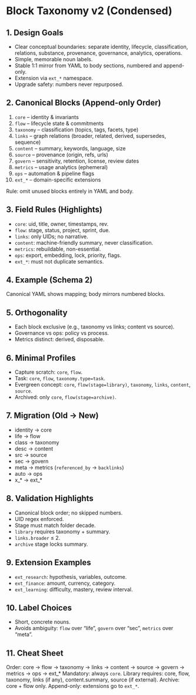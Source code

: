 # Block Taxonomy v2 (Condensed)

## 1. Design Goals

* Clear conceptual boundaries: separate identity, lifecycle, classification, relations, substance, provenance, governance, analytics, operations.
* Simple, memorable noun labels.
* Stable 1:1 mirror from YAML to body sections, numbered and append-only.
* Extension via `ext_*` namespace.
* Upgrade safety: numbers never repurposed.

## 2. Canonical Blocks (Append-only Order)

1. `core` – identity & invariants
2. `flow` – lifecycle state & commitments
3. `taxonomy` – classification (topics, tags, facets, type)
4. `links` – graph relations (broader, related, derived, supersedes, sequence)
5. `content` – summary, keywords, language, size
6. `source` – provenance (origin, refs, urls)
7. `govern` – sensitivity, retention, license, review dates
8. `metrics` – usage analytics (ephemeral)
9. `ops` – automation & pipeline flags
10. `ext_*` – domain-specific extensions

Rule: omit unused blocks entirely in YAML and body.

## 3. Field Rules (Highlights)

* `core`: uid, title, owner, timestamps, rev.
* `flow`: stage, status, project, sprint, due.
* `links`: only UIDs; no narrative.
* `content`: machine-friendly summary, never classification.
* `metrics`: rebuildable, non-essential.
* `ops`: export, embedding, lock, priority, flags.
* `ext_*`: must not duplicate semantics.

## 4. Example (Schema 2)

Canonical YAML shows mapping; body mirrors numbered blocks.

## 5. Orthogonality

* Each block exclusive (e.g., taxonomy vs links; content vs source).
* Governance vs ops: policy vs process.
* Metrics distinct: derived, disposable.

## 6. Minimal Profiles

* Capture scratch: `core`, `flow`.
* Task: `core`, `flow`, `taxonomy.type=task`.
* Evergreen concept: `core`, `flow(stage=library)`, `taxonomy`, `links`, `content`, `source`.
* Archived: only `core`, `flow(stage=archive)`.

## 7. Migration (Old → New)

* identity → core
* life → flow
* class → taxonomy
* desc → content
* src → source
* sec → govern
* meta → metrics (`referenced_by` → `backlinks`)
* auto → ops
* x\_\* → ext\_\*

## 8. Validation Highlights

* Canonical block order; no skipped numbers.
* UID regex enforced.
* Stage must match folder decade.
* `library` requires taxonomy + summary.
* `links.broader` ≤ 2.
* `archive` stage locks summary.

## 9. Extension Examples

* `ext_research`: hypothesis, variables, outcome.
* `ext_finance`: amount, currency, category.
* `ext_learning`: difficulty, mastery, review interval.

## 10. Label Choices

* Short, concrete nouns.
* Avoids ambiguity: `flow` over “life”, `govern` over “sec”, `metrics` over “meta”.

## 11. Cheat Sheet

Order: core → flow → taxonomy → links → content → source → govern → metrics → ops → ext\_\*
Mandatory: always `core`.
Library requires: core, flow, taxonomy, links (if any), content.summary, source (if external).
Archive: core + flow only.
Append-only: extensions go to `ext_*`.

